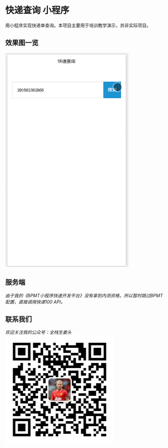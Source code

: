 # 快递查询 小程序 

用小程序实现快递单查询。本项目主要用于培训教学演示，并非实际项目。

## 效果图一览
![](https://github.com/wodenwang/weixin-xiaochengxu-kuaidi/raw/master/screen/demo.gif)

## 服务端
*由于我的《BPMT小程序快速开发平台》没有拿到内测资格，所以暂时跳过BPMT配置，直接调用快递100 API。*

## 联系我们
*欢迎关注我的公众号：全栈生姜头*
![](https://github.com/wodenwang/weixin-xiaochengxu-kuaidi/raw/master/screen/shengjiangtou_small.jpg)